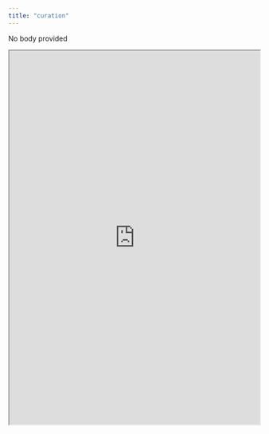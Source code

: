 ```yaml
---
title: "curation"
---
```


No body provided
<iframe height="750" width="100%" src="https://ewelton.github.io/ktest/wiki.html#curation"></iframe>
